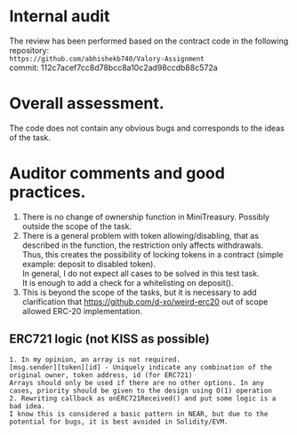 # Internal audit 
The review has been performed based on the contract code in the following repository:<br>
`https://github.com/abhishekb740/Valory-Assignment` <br>
commit: 112c7acef7cc8d78bcc8a10c2ad98ccdb88c572a <br>

# Overall assessment.
The code does not contain any obvious bugs and corresponds to the ideas of the task.

# Auditor comments and good practices.
1. There is no change of ownership function in MiniTreasury. Possibly outside the scope of the task.
2. There is a general problem with token allowing/disabling, that as described in the function, the restriction only affects withdrawals. <br>
Thus, this creates the possibility of locking tokens in a contract (simple example: deposit to disabled token). <br>
In general, I do not expect all cases to be solved in this test task. <br>
It is enough to add a check for a whitelisting on deposit(). <br>
3. This is beyond the scope of the tasks, but it is necessary to add clarification that https://github.com/d-xo/weird-erc20 out of scope allowed ERC-20 implementation.

## ERC721 logic (not KISS as possible)
```
1. In my opinion, an array is not required.
[msg.sender][token][id] - Uniquely indicate any combination of the original owner, token address, id (for ERC721)
Arrays should only be used if there are no other options. In any cases, priority should be given to the design using O(1) operation
2. Rewriting callback as onERC721Received() and put some logic is a bad idea. 
I know this is considered a basic pattern in NEAR, but due to the potential for bugs, it is best avoided in Solidity/EVM.
```



